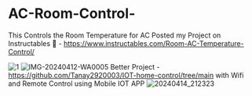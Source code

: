 # AC-Room-Control-
This Controls the Room Temperature for AC 
Posted my Project on Instructables 🙌  - https://www.instructables.com/Room-AC-Temperature-Control/


![1](https://github.com/Tanay2920003/AC-Room-Control-/assets/127974995/ef83d4af-fb08-4d00-8b89-09692758962e)
![IMG-20240412-WA0005](https://github.com/Tanay2920003/AC-Room-Control-/assets/127974995/c4a2e468-d7f8-471f-9704-e4e0929a2eaa)
Better Project - https://github.com/Tanay2920003/IOT-home-control/tree/main
with Wifi and Remote Control using Mobile IOT APP
![20240414_212323](https://github.com/Tanay2920003/AC-Room-Control-/assets/127974995/cd8ae8f8-b41f-4ddc-bdbe-cc270f2efa3a)
